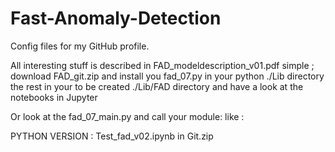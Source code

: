 # Fast-Anomaly-Detection
Config files for my GitHub profile.

All interesting stuff is described in FAD_modeldescription_v01.pdf
simple ; download FAD_git.zip and install you fad_07.py in your python ./Lib directory
the rest in your to be created ./Lib/FAD directory and have a look at the notebooks in Jupyter

Or look at the fad_07_main.py and call your module:
like :

PYTHON VERSION : Test_fad_v02.ipynb in Git.zip



